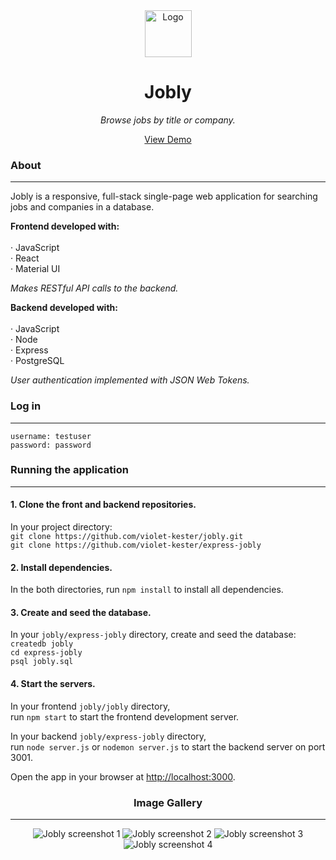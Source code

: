 <!-- header -->

<div align='center'>
  <a href='https://violetkester-jobly.surge.sh'>
    <img src='/public/logos/jobly-logo.png' width='75px' alt='Logo'>
  </a>
  <h1>Jobly</h1>
  <p>
    <i>Browse jobs by title or company.</i>
  </p>
  <p>
    <a href='https://violetkester-jobly.surge.sh' target='_blank'>View Demo</a>
  </p>
</div>

<!-- content -->

<div>
  <h3>About</h3>
  <hr/>
  <p>
    Jobly is a responsive, full-stack single-page web application for searching jobs and companies in a database.
  </p>
  <p>
    <b>Frontend developed with:</b></br></br>
    · JavaScript<br/>
    · React<br/>
    · Material UI
  </p>
  <p>
    <i>Makes RESTful API calls to the backend.</i>
  </p>
  <p>
    <b>Backend developed with:</b></br></br>
    · JavaScript<br/>
    · Node<br/>
    · Express<br/>
    · PostgreSQL
  </p>
  <p>
    <i>User authentication implemented with JSON Web Tokens.</i>
  </p>
  <h3>Log in</h3>
  <hr/>
  <p>
    <code>username: testuser</code><br />
    <code>password: password</code>
  </p>
  <h3>Running the application</h3>
  <hr/>
  <h4>1. Clone the front and backend repositories.</h4>
  <p>
    In your project directory:<br/>
    <code>git clone https://github.com/violet-kester/jobly.git</code><br/>
    <code>git clone https://github.com/violet-kester/express-jobly</code>
  </p>
    <h4>2. Install dependencies.</h4>
  <p>
    In the both directories, run <code>npm install</code> to install all dependencies.
  </p>
  <h4>
    3. Create and seed the database.
  </h4>
  <p>
    In your <code>jobly/express-jobly</code> directory,
    create and seed the database:<br/>
    <code>createdb jobly</code><br/>
    <code>cd express-jobly</code><br/>
    <code>psql jobly.sql</code><br/>
  <p>
  <h4>
    4. Start the servers.
  </h4>
  <p>
    In your frontend <code>jobly/jobly</code> directory,</br>
    run <code>npm start</code> to start the frontend development server.
  <p>
  </p>
    In your backend <code>jobly/express-jobly</code> directory,</br>
    run <code>node server.js</code> or <code>nodemon server.js</code> to start the backend server on port 3001.
  </p>
  <p>
    Open the app in your browser at <a href='http://localhost:3000'>http://localhost:3000</a>.
  </p>
</div>

<!-- images  -->

<div align='center'>
  <h3>Image Gallery</h3>
  <hr/>
  <div class='images-container'>
    <img src='/public/screenshots/jobly-screenshot-1.jpg' alt='Jobly screenshot 1'>
    <img src='/public/screenshots/jobly-screenshot-2.jpg' alt='Jobly screenshot 2'>
    <img src='/public/screenshots/jobly-screenshot-3.jpg' alt='Jobly screenshot 3'>
    <img src='/public/screenshots/jobly-screenshot-4.jpg' alt='Jobly screenshot 4'>
  </div>
</div>
